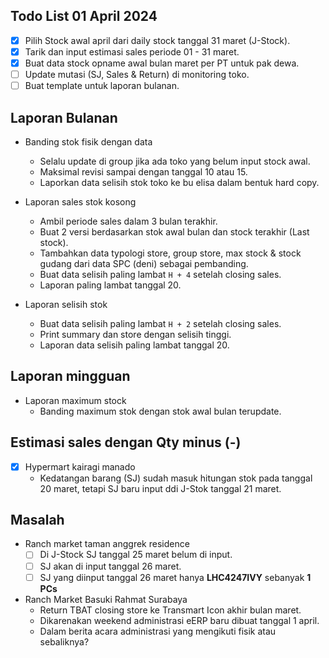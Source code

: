 ## Todo List 01 April 2024
- [x] Pilih Stock awal april dari daily stock tanggal 31 maret (J-Stock).
- [x] Tarik dan input estimasi sales periode 01 - 31 maret.
- [x] Buat data stock opname awal bulan maret per PT untuk pak dewa.
- [ ] Update mutasi (SJ, Sales & Return) di monitoring toko.
- [ ] Buat template untuk laporan bulanan.

## Laporan Bulanan

- Banding stok fisik dengan data
	- Selalu update di group jika ada toko yang belum input stock awal.
	- Maksimal revisi sampai dengan tanggal 10 atau 15.
	- Laporkan data selisih stok toko ke bu elisa dalam bentuk hard copy.

- Laporan sales stok kosong
	- Ambil periode sales dalam 3 bulan terakhir.
	- Buat 2 versi berdasarkan stok awal bulan dan stock terakhir (Last stock).
	- Tambahkan data typologi store, group store, max stock & stock gudang dari data SPC (deni) sebagai pembanding.
	- Buat data selisih paling lambat `H + 4` setelah closing sales.
	- Laporan paling lambat tanggal 20.

- Laporan selisih stok
	- Buat data selisih paling lambat `H + 2` setelah closing sales.
	- Print summary dan store dengan selisih tinggi.
	- Laporan data selisih paling lambat tanggal 20.

## Laporan mingguan

- Laporan maximum stock
	- Banding maximum stok dengan stok awal bulan terupdate.

## Estimasi sales dengan Qty minus (-)

- [x] Hypermart kairagi manado
	- Kedatangan barang (SJ) sudah masuk hitungan stok pada tanggal 20 maret, tetapi SJ baru input ddi J-Stok tanggal 21 maret.

## Masalah

- Ranch market taman anggrek residence
	- [ ] Di J-Stock SJ tanggal 25 maret belum di input.
	- [ ] SJ akan di input tanggal 26 maret.
	- [ ] SJ yang diinput tanggal 26 maret hanya **LHC4247IVY** sebanyak **1 PCs**

- Ranch Market Basuki Rahmat Surabaya
	- Return TBAT closing store ke Transmart Icon akhir bulan maret.
	- Dikarenakan weekend administrasi eERP baru dibuat tanggal 1 april.
	- Dalam berita acara administrasi yang mengikuti fisik atau sebaliknya?